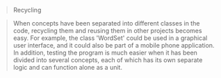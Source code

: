 > Recycling

> When concepts have been separated into different classes in the code,
recycling them and reusing them in other projects becomes easy. 
For example, the class 'WordSet' could be used in a graphical user
interface, and it could also be part of a mobile phone application. In addition, testing the program is much easier when it has been divided into several concepts, 
each of which has its own separate logic and can function alone as a unit.
